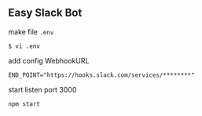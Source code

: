 ## Easy Slack Bot

make file ```.env```
```
$ vi .env
```

add config WebhookURL
```txt:.env
END_POINT="https://hooks.slack.com/services/********"
```

start listen port 3000
```
npm start
```
